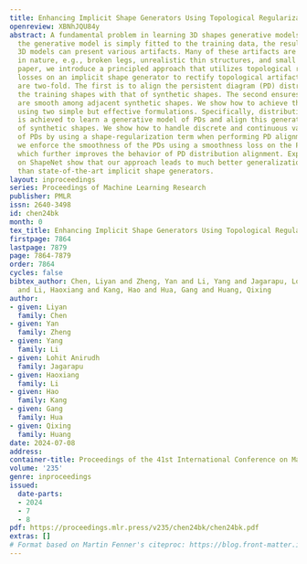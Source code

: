 ```yaml
---
title: Enhancing Implicit Shape Generators Using Topological Regularizations
openreview: XBNhJQU84y
abstract: A fundamental problem in learning 3D shapes generative models is that when
  the generative model is simply fitted to the training data, the resulting synthetic
  3D models can present various artifacts. Many of these artifacts are topological
  in nature, e.g., broken legs, unrealistic thin structures, and small holes. In this
  paper, we introduce a principled approach that utilizes topological regularization
  losses on an implicit shape generator to rectify topological artifacts. The objectives
  are two-fold. The first is to align the persistent diagram (PD) distribution of
  the training shapes with that of synthetic shapes. The second ensures that the PDs
  are smooth among adjacent synthetic shapes. We show how to achieve these two objectives
  using two simple but effective formulations. Specifically, distribution alignment
  is achieved to learn a generative model of PDs and align this generator with PDs
  of synthetic shapes. We show how to handle discrete and continuous variabilities
  of PDs by using a shape-regularization term when performing PD alignment. Moreover,
  we enforce the smoothness of the PDs using a smoothness loss on the PD generator,
  which further improves the behavior of PD distribution alignment. Experimental results
  on ShapeNet show that our approach leads to much better generalization behavior
  than state-of-the-art implicit shape generators.
layout: inproceedings
series: Proceedings of Machine Learning Research
publisher: PMLR
issn: 2640-3498
id: chen24bk
month: 0
tex_title: Enhancing Implicit Shape Generators Using Topological Regularizations
firstpage: 7864
lastpage: 7879
page: 7864-7879
order: 7864
cycles: false
bibtex_author: Chen, Liyan and Zheng, Yan and Li, Yang and Jagarapu, Lohit Anirudh
  and Li, Haoxiang and Kang, Hao and Hua, Gang and Huang, Qixing
author:
- given: Liyan
  family: Chen
- given: Yan
  family: Zheng
- given: Yang
  family: Li
- given: Lohit Anirudh
  family: Jagarapu
- given: Haoxiang
  family: Li
- given: Hao
  family: Kang
- given: Gang
  family: Hua
- given: Qixing
  family: Huang
date: 2024-07-08
address:
container-title: Proceedings of the 41st International Conference on Machine Learning
volume: '235'
genre: inproceedings
issued:
  date-parts:
  - 2024
  - 7
  - 8
pdf: https://proceedings.mlr.press/v235/chen24bk/chen24bk.pdf
extras: []
# Format based on Martin Fenner's citeproc: https://blog.front-matter.io/posts/citeproc-yaml-for-bibliographies/
---
```

